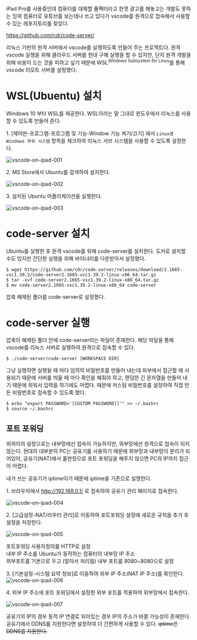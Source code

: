 iPad Pro를 사용중인데 컴퓨터를 대체할 폼펙터라고 한껏 광고를 해놓고는 개발도 못하는 잉여 컴퓨터로 유튜브를 보는데나 쓰고 있다가 vscode를 원격으로 접속해서 사용할 수 있는 레포지토리를 찾았다.

https://github.com/cdr/code-server/

리눅스 기반의 원격 서버에서 vscode를 실행하도록 만들어 주는 프로젝트다. 원격 vscode 실행을 위해 클라우드 서버를 한대 구해 실행을 할 수 있지만, 단지 원격 개발을 위해 비용이 드는 것을 피하고 싶기 때문에 WSL<sup>Windows Subsystem for Linus</sup>를 통해 vscode 리모트 서버를 설정했다.

<!-- 1. 도커 설치 팔요한가?
## 윈도우10에 도커 설치 https://blog.jayway.com/2017/04/19/running-docker-on-bash-on-windows/

윈도우10 우분투를 사용하는 경우 윈도우에도 도커가 설치되어있어야 제대로 동작을 한다.

- 먼저 https://www.docker.com/products/docker-desktop 로 접속하여 윈도우에 도커를 설치한다.

```terminal
$ docker -v
도커 버전 표시
$ docker-machine regenerate-certs dev
```

## 우분투에 도커 설치 https://www.bsidesoft.com/?p=7820
```terminal
$ sudo apt-get update
$ sudo apt-get install \
    apt-transport-https \
    ca-certificates \
    curl \
    gnupg-agent \
    software-properties-common
$ curl -fsSL https://download.docker.com/linux/ubuntu/gpg | sudo apt-key add -
$ sudo apt-key fingerprint 0EBFCD88
$ sudo add-apt-repository \
   "deb [arch=amd64] https://download.docker.com/linux/ubuntu \
   $(lsb_release -cs) \
   stable"
```

도커 CE 설치
```terminal
$ sudo apt-get update
$ sudo apt-get install -y docker-ce docker-ce-cli containerd.io
$ apt-cache madison docker-ce
```

## 윈도우 도커 데몬 Ubuntu 에서 접근하기 https://m.blog.naver.com/hahaysh/221233313670

윈도우 도커 설정에서 'Expose daemon on tcp://localhost:2375 without TLS' 옵션을 키고 윈도우 도커를 restart한다.

우분투에서 .bashrc 파일에 `export DOCKER_HOST=localhost:2375`를 추가한 후 bashrc 적용을 위해 재접속한다.

그럼 완성
-->

# WSL(Ubuentu) 설치

Windows 10 부터 WSL를 제공한다. WSL이라는 말 그대로 윈도우에서 리눅스를 사용할 수 있도록 만들어 준다.

1\. [제어판-프로그램-프로그램 및 기능-Window 기능 켜기/끄기] 에서 `Linux용 Windows 하위 시스템` 항목을 체크하여 리눅스 서브 시스템을 사용할 수 있도록 설정한다.

![vscode-on-ipad-001](https://user-images.githubusercontent.com/18159012/79640205-412c7c00-81cb-11ea-8b3a-b4344c1c02fb.PNG)

2\. MS Store에서 Ubuntu를 검색하여 설치한다.

![vscode-on-ipad-002](https://user-images.githubusercontent.com/18159012/79640214-4e496b00-81cb-11ea-8f87-5844716f53d8.PNG)

3\. 설치된 Ubuntu 어플리케이션을 실행한다.

![vscode-on-ipad-003](https://user-images.githubusercontent.com/18159012/79640230-65885880-81cb-11ea-8e38-0194315270a1.PNG)

<!-- https://eungbean.github.io/2019/11/04/remote-vscode/ -->
# code-server 설치 

Ubuntu를 실행한 후 원격 vscode를 위해 code-server를 설치한다. 도커로 설치할 수도 있지만 간단한 실행을 위해 바이너리를 다운받아서 설정했다.

```terminal
$ wget https://github.com/cdr/code-server/releases/download/2.1665-vsc1.39.2/code-server2.1665-vsc1.39.2-linux-x86_64.tar.gz
$ tar -xvf code-server2.1665-vsc1.39.2-linux-x86_64.tar.gz
$ mv code-server2.1665-vsc1.39.2-linux-x86_64 code-server
```

압축 해제된 폴더를 code-server로 설정했다. 

# code-server 실행

압축이 해제된 폴더 안에 code-server라는 파일이 존재한다. 해당 파일을 통해 vscode를 리눅스 서버로 실행하여 원격으로 접속할 수 있다.

```terminal
$ ./code-server/code-server [WORKSPACE DIR]
```

그냥 실행하면 실행될 때 마다 임의의 비밀번호를 만들어 내는데 외부에서 접근할 때 사용되기 때문에 서버를 띄울 때 마다 확인을 해줘야 하고, 랜덤한 긴 문자열을 만들어 내기 때문에 외워서 입력을 하기에도 어렵다. 때문에 커스텀 비밀번호를 설정하여 직접 만든 비밀번호로 접속할 수 있도록 했다.

```terminal
$ echo "export PASSWORD='[CUSTOM PASSWORD]]'" >> ~/.bashrc
$ source ~/.bashrc
```

<!-- https://prolite.tistory.com/1380 -->
## 포트 포워딩

위까지의 설정으로는 내부망에선 접속이 가능하지만, 외부망에선 원격으로 접속이 되지 않는다. 현대의 대부분의 PC는 공유기를 사용하기 때문에 외부망과 내부망이 분리가 되어있어, 공유기(NAT)에서 홀펀칭으로 포트 포워딩을 해주지 않으면 PC의 IP까지 접근이 어렵다.

내가 쓰는 공유기가 iptime이기 때문에 iptime을 기준으로 설명한다.

1\. 브라우저에서 http://192.168.0.1/ 로 접속하여 공유기 관리 페이지로 접속한다.

![vscode-on-ipad-004](https://user-images.githubusercontent.com/18159012/79640577-47bbf300-81cd-11ea-82b1-3dbd00dff1d6.PNG)

2\. [고급설정-NAT/라우터 관리]로 이동하여 포트포워딩 설정에 새로운 규칙을 추가 후 설정을 저장한다.

![vscode-on-ipad-005](https://user-images.githubusercontent.com/18159012/79640585-52768800-81cd-11ea-83ac-9e4badd08ca7.PNG)

포트포워딩 사용자정의를 HTTP로 설정  
내부 IP 주소를 Ubuntu가 동작하는 컴퓨터의 내부망 IP 주소  
외부포트를 기본으로 두고 (알아서 처리됨) 내부 포트를 8080~8080으로 설정

3\. [기본설정-시스템 요약 정보]로 이동하여 외부 IP 주소(NAT IP 주소)를 확인한다.
![vscode-on-ipad-006](https://user-images.githubusercontent.com/18159012/79640606-6621ee80-81cd-11ea-9f43-84599aad00c9.PNG)

4\. 외부 IP 주소에 포트 포워딩에서 설정한 외부 포트를 적용하여 외부망에서 접속한다.

![vscode-on-ipad-007](https://user-images.githubusercontent.com/18159012/79640614-6f12c000-81cd-11ea-9f08-2a085ede0527.PNG)

공유기의 IP의 경우 동적 IP 연결로 되어있는 경우 IP의 주소가 바뀔 가능성이 존재한다. 공유기에서 DDNS를 지원한다면 설정하여 더 간편하게 사용할 수 있다. ~~iptime은 DDNS를 지원한다.~~
